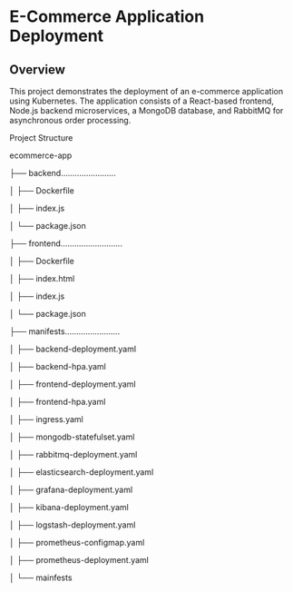 # E-Commerce Application Deployment

## Overview
This project demonstrates the deployment of an e-commerce application using Kubernetes. The application consists of a React-based frontend, Node.js backend microservices, a MongoDB database, and RabbitMQ for asynchronous order processing.


Project Structure


ecommerce-app



├── backend........................

│   ├── Dockerfile

│   ├── index.js

│   └── package.json




├── frontend...........................

│   ├── Dockerfile

│   ├── index.html

│   ├── index.js

│   └── package.json





├── manifests........................

│   ├── backend-deployment.yaml

│   ├── backend-hpa.yaml

│   ├── frontend-deployment.yaml

│   ├── frontend-hpa.yaml

│   ├── ingress.yaml

│   ├── mongodb-statefulset.yaml

│   ├── rabbitmq-deployment.yaml

│   ├── elasticsearch-deployment.yaml

│   ├── grafana-deployment.yaml

│   ├── kibana-deployment.yaml

│   ├── logstash-deployment.yaml

│   ├── prometheus-configmap.yaml

│   ├── prometheus-deployment.yaml

│   └── mainfests
